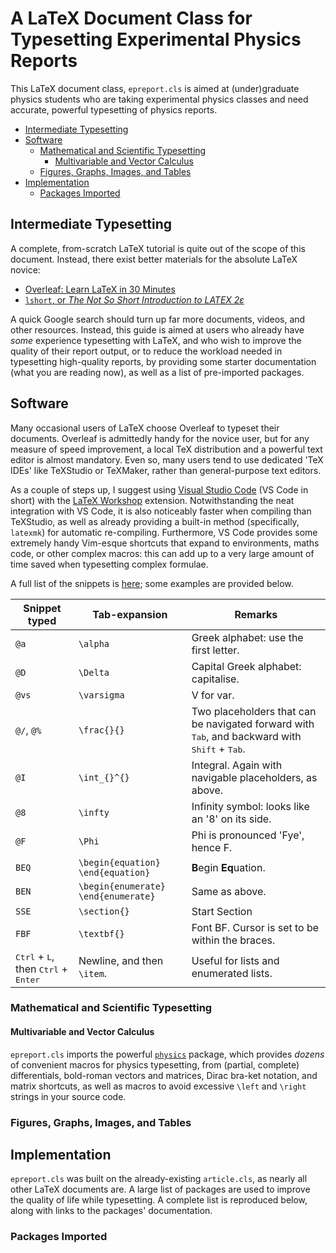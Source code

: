 # A LaTeX Document Class for Typesetting Experimental Physics Reports

This LaTeX document class, `epreport.cls` is aimed at (under)graduate physics students who are taking experimental physics classes and need accurate, powerful typesetting of physics reports.

- [Intermediate Typesetting](#intermediate-typesetting)
- [Software](#software)
	- [Mathematical and Scientific Typesetting](#mathematical-and-scientific-typesetting)
		- [Multivariable and Vector Calculus](#multivariable-and-vector-calculus)
	- [Figures, Graphs, Images, and Tables](#figures-graphs-images-and-tables)
- [Implementation](#implementation)
	- [Packages Imported](#packages-imported)

## Intermediate Typesetting

A complete, from-scratch LaTeX tutorial is quite out of the scope of this document. Instead, there exist better materials for the absolute LaTeX novice:

* [Overleaf: Learn LaTeX in 30 Minutes](https://www.overleaf.com/learn/latex/Learn_LaTeX_in_30_minutes)
* [`lshort`, or *The Not So Short
Introduction to LATEX 2ε*](https://download.nus.edu.sg/mirror/ctan/info/lshort/english/lshort.pdf)

A quick Google search should turn up far more documents, videos, and other resources. Instead, this guide is aimed at users who already have *some* experience typesetting with LaTeX, and who wish to improve the quality of their report output, or to reduce the workload needed in typesetting high-quality reports, by providing some starter documentation (what you are reading now), as well as a list of pre-imported packages.

## Software

Many occasional users of LaTeX choose Overleaf to typeset their documents.
Overleaf is admittedly handy for the novice user, but for any measure of speed improvement, a local TeX distribution and a powerful text editor is almost mandatory.
Even so, many users tend to use dedicated 'TeX IDEs' like TeXStudio or TeXMaker, rather than general-purpose text editors.

As a couple of steps up, I suggest using [Visual Studio Code](http://mirrors.ibiblio.org/CTAN/macros/latex/contrib/physics/physics.pdf) (VS Code in short) with the [LaTeX Workshop](https://marketplace.visualstudio.com/items?itemName=James-Yu.latex-workshop) extension.
Notwithstanding the neat integration with VS Code, it is also noticeably faster when compiling than TeXStudio, as well as already providing a built-in method (specifically, `latexmk`) for automatic re-compiling.
Furthermore, VS Code provides some extremely handy Vim-esque shortcuts that expand to environments, maths code, or other complex macros: this can add up to a very large amount of time saved when typesetting complex formulae.

A full list of the snippets is [here](https://github.com/James-Yu/LaTeX-Workshop/wiki/Snippets); some examples are provided below.

| Snippet typed                                                           | Tab-expansion                        | Remarks                                                                                                                   |
| ----------------------------------------------------------------------- | ------------------------------------ | ------------------------------------------------------------------------------------------------------------------------- |
| `@a`                                                                    | `\alpha`                             | Greek alphabet: use the first letter.                                                                                     |
| `@D`                                                                    | `\Delta`                             | Capital Greek alphabet: capitalise.                                                                                       |
| `@vs`                                                                   | `\varsigma`                          | V for var.                                                                                                                |
| `@/`, `@%`                                                              | `\frac{}{}`                          | Two placeholders that can be navigated forward with <kbd>Tab</kbd>,  and backward with <kbd>Shift</kbd> + <kbd>Tab</kbd>. |
| `@I`                                                                    | `\int_{}^{}`                         | Integral. Again with navigable placeholders, as above.                                                                    |
| `@8`                                                                    | `\infty`                             | Infinity symbol: looks like an '8' on its side.                                                                           |
| `@F`                                                                    | `\Phi`                               | Phi is pronounced 'Fye', hence F.                                                                                         |
| `BEQ`                                                                   | `\begin{equation}  \end{equation}`   | **B**egin **Eq**uation.                                                                                                   |
| `BEN`                                                                   | `\begin{enumerate}  \end{enumerate}` | Same as above.                                                                                                            |
| `SSE`                                                                   | `\section{}`                         | Start Section                                                                                                             |
| `FBF`                                                                   | `\textbf{}`                          | Font BF. Cursor is set to be within the braces.                                                                           |
| <kbd>Ctrl</kbd> + <kbd>L</kbd>, then <kbd>Ctrl</kbd> + <kbd>Enter</kbd> | Newline, and then `\item`.           | Useful for lists and enumerated lists.                                                                                    |

### Mathematical and Scientific Typesetting

#### Multivariable and Vector Calculus

`epreport.cls` imports the powerful [`physics`](http://mirrors.ibiblio.org/CTAN/macros/latex/contrib/physics/physics.pdf) package, which provides *dozens* of convenient macros for physics typesetting, from (partial, complete) differentials, bold-roman vectors and matrices, Dirac bra-ket notation, and matrix shortcuts, as well as macros to avoid excessive `\left` and `\right` strings in your source code. 

### Figures, Graphs, Images, and Tables


## Implementation

`epreport.cls` was built on the already-existing `article.cls`, as nearly all other LaTeX documents are. A large list of packages are used to improve the quality of life while typesetting. A complete list is reproduced below, along with links to the packages' documentation.

### Packages Imported
